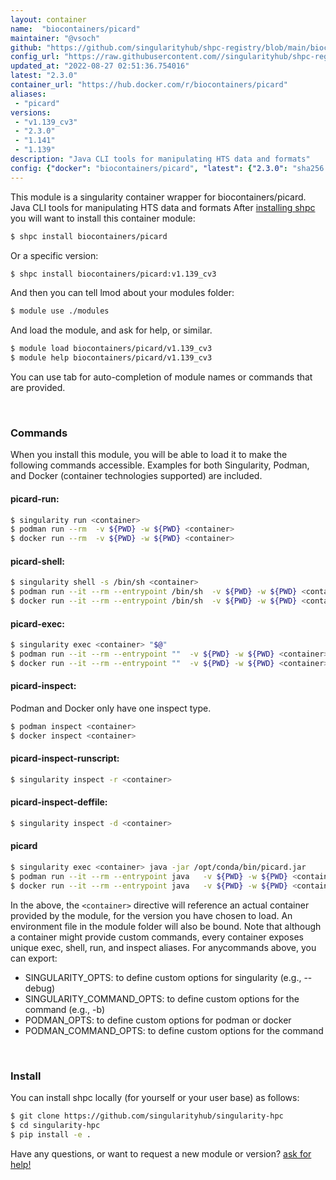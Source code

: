 ```yaml
---
layout: container
name:  "biocontainers/picard"
maintainer: "@vsoch"
github: "https://github.com/singularityhub/shpc-registry/blob/main/biocontainers/picard/container.yaml"
config_url: "https://raw.githubusercontent.com//singularityhub/shpc-registry/main/biocontainers/picard/container.yaml"
updated_at: "2022-08-27 02:51:36.754016"
latest: "2.3.0"
container_url: "https://hub.docker.com/r/biocontainers/picard"
aliases:
 - "picard"
versions:
 - "v1.139_cv3"
 - "2.3.0"
 - "1.141"
 - "1.139"
description: "Java CLI tools for manipulating HTS data and formats"
config: {"docker": "biocontainers/picard", "latest": {"2.3.0": "sha256:5e1bc7788a3aa1329e59821e3f89b5bb209372926a67ed1a95f7b9a71350e2be"}, "tags": {"v1.139_cv3": "sha256:05a6dd401d47c930191fa8c017b2cf60c099c4da236f134586a2f3610e426229", "2.3.0": "sha256:5e1bc7788a3aa1329e59821e3f89b5bb209372926a67ed1a95f7b9a71350e2be", "1.141": "sha256:675128282859c9edf1c8679478c828a48d980a4e73b95abba6a087d315d01cfc", "1.139": "sha256:4ef7e76d7cae7ffe804a304377adba870de777b81e90c1e6f5c822280e0243ca"}, "filter": ["v*"], "maintainer": "@vsoch", "url": "https://hub.docker.com/r/biocontainers/picard", "description": "Java CLI tools for manipulating HTS data and formats", "aliases": {"picard": "java -jar /opt/conda/bin/picard.jar"}}
---
```


This module is a singularity container wrapper for biocontainers/picard.
Java CLI tools for manipulating HTS data and formats
After [installing shpc](#install) you will want to install this container module:


```bash
$ shpc install biocontainers/picard
```

Or a specific version:

```bash
$ shpc install biocontainers/picard:v1.139_cv3
```

And then you can tell lmod about your modules folder:

```bash
$ module use ./modules
```

And load the module, and ask for help, or similar.

```bash
$ module load biocontainers/picard/v1.139_cv3
$ module help biocontainers/picard/v1.139_cv3
```

You can use tab for auto-completion of module names or commands that are provided.

<br>

### Commands

When you install this module, you will be able to load it to make the following commands accessible.
Examples for both Singularity, Podman, and Docker (container technologies supported) are included.

#### picard-run:

```bash
$ singularity run <container>
$ podman run --rm  -v ${PWD} -w ${PWD} <container>
$ docker run --rm  -v ${PWD} -w ${PWD} <container>
```

#### picard-shell:

```bash
$ singularity shell -s /bin/sh <container>
$ podman run --it --rm --entrypoint /bin/sh  -v ${PWD} -w ${PWD} <container>
$ docker run --it --rm --entrypoint /bin/sh  -v ${PWD} -w ${PWD} <container>
```

#### picard-exec:

```bash
$ singularity exec <container> "$@"
$ podman run --it --rm --entrypoint ""  -v ${PWD} -w ${PWD} <container> "$@"
$ docker run --it --rm --entrypoint ""  -v ${PWD} -w ${PWD} <container> "$@"
```

#### picard-inspect:

Podman and Docker only have one inspect type.

```bash
$ podman inspect <container>
$ docker inspect <container>
```

#### picard-inspect-runscript:

```bash
$ singularity inspect -r <container>
```

#### picard-inspect-deffile:

```bash
$ singularity inspect -d <container>
```


#### picard
       
```bash
$ singularity exec <container> java -jar /opt/conda/bin/picard.jar
$ podman run --it --rm --entrypoint java   -v ${PWD} -w ${PWD} <container> -c "-jar /opt/conda/bin/picard.jar $@"
$ docker run --it --rm --entrypoint java   -v ${PWD} -w ${PWD} <container> -c "-jar /opt/conda/bin/picard.jar $@"
```



In the above, the `<container>` directive will reference an actual container provided
by the module, for the version you have chosen to load. An environment file in the
module folder will also be bound. Note that although a container
might provide custom commands, every container exposes unique exec, shell, run, and
inspect aliases. For anycommands above, you can export:

 - SINGULARITY_OPTS: to define custom options for singularity (e.g., --debug)
 - SINGULARITY_COMMAND_OPTS: to define custom options for the command (e.g., -b)
 - PODMAN_OPTS: to define custom options for podman or docker
 - PODMAN_COMMAND_OPTS: to define custom options for the command

<br>
  
### Install

You can install shpc locally (for yourself or your user base) as follows:

```bash
$ git clone https://github.com/singularityhub/singularity-hpc
$ cd singularity-hpc
$ pip install -e .
```

Have any questions, or want to request a new module or version? [ask for help!](https://github.com/singularityhub/singularity-hpc/issues)